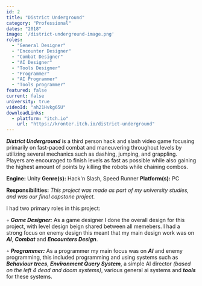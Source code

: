 ```yaml
---
id: 2
title: "District Underground"
category: "Professional"
dates: "2018"
image: '/district-underground-image.png'
roles: 
  - "General Designer"
  - "Encounter Designer"
  - "Combat Designer"
  - "AI Designer"
  - "Tools Designer"
  - "Programmer"
  - "AI Programmer"
  - "Tools programmer"
featured: false
current: false
university: true
videoId: "ah21Hvkg65U"
downloadLinks:
  - platform: "itch.io"
    url: "https://kronter.itch.io/district-underground"
---
```

***District Underground*** is a third person hack and slash video game focusing primarily on fast-paced combat and maneuvering throughout levels by utilizing several mechanics such as dashing, jumping, and grappling. Players are encouraged to finish levels as fast as possible while also gaining the highest amount of points by killing the robots while chaining combos.


**Engine:** Unity
**Genre(s):** Hack'n Slash, Speed Runner 
**Platform(s):** PC

**​Responsibilities:**
*This project was made as part of my university studies, and was our final capstone project.*

I had two primary roles in this project:

◦ ***Game Designer:***
As a game designer I done the overall design for this project, with level design beign shared between all memebers. 
I had a strong focus on enemy design this meant that my main design work was on ***AI***, ***Combat*** and ***Encounters Design***. 

◦ ***Programmer:***
As a programmer my main focus was on ***AI*** and enemy programming, this included programming and using systems such as ***Behaviour trees***, ***Environment Query System***, a simple AI director *(based on the left 4 dead and doom systems)*, various general ai systems and ***tools*** for these systems.
